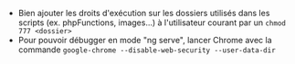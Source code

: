 - Bien ajouter les droits d'exécution sur les dossiers utilisés dans les scripts (ex. phpFunctions, images...) à l'utilisateur courant par un `chmod 777 <dossier>`
- Pour pouvoir débugger en mode "ng serve", lancer Chrome avec la commande `google-chrome --disable-web-security --user-data-dir`
